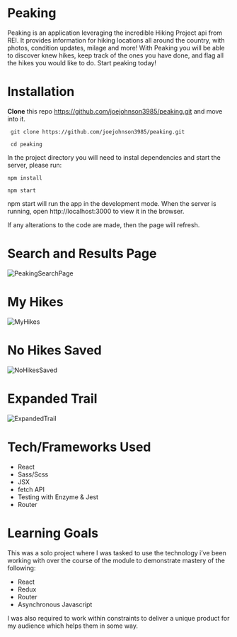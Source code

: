 # Peaking

Peaking is an application leveraging the incredible Hiking Project api from REI. It provides information for hiking locations all around the country, with photos, condition updates, milage and more! With Peaking you will be able to discover knew hikes, keep track of the ones you have done, and flag all the hikes you would like to do. Start peaking today!

# Installation

**Clone** this repo https://github.com/joejohnson3985/peaking.git and move into it.

``` git clone https://github.com/joejohnson3985/peaking.git```

``` cd peaking```

In the project directory you will need to instal dependencies and start the server, please run:

```npm install```

```npm start```

npm start will run the app in the development mode. When the server is running, open http://localhost:3000 to view it in the browser. 

If any alterations to the code are made, then the page will refresh.

# Search and Results Page

![PeakingSearchPage](https://github.com/joejohnson3985/peaking/blob/master/src/Media/search.png)

# My Hikes

![MyHikes](https://github.com/joejohnson3985/peaking/blob/master/src/Media/myHikes.png)

# No Hikes Saved

![NoHikesSaved](https://github.com/joejohnson3985/peaking/blob/master/src/Media/ErrorHandling.png)

# Expanded Trail

![ExpandedTrail](https://github.com/joejohnson3985/peaking/blob/master/src/Media/expanded.png)

# Tech/Frameworks Used

* React
* Sass/Scss
* JSX
* fetch API
* Testing with Enzyme & Jest
* Router

# Learning Goals 
This was a solo project where I was tasked to use the technology i’ve been working with over the course of the module to demonstrate mastery of the following:
- React
- Redux
- Router
- Asynchronous Javascript

I was also required to work within constraints to deliver a unique product for my audience which helps them in some way. 
